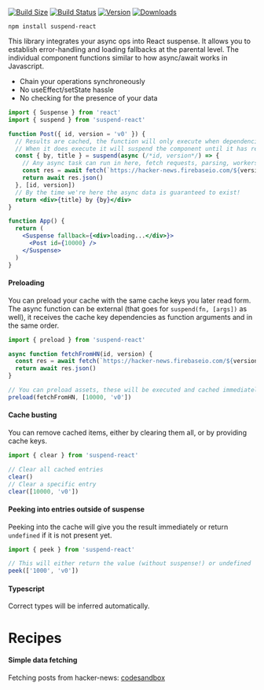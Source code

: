 [![Build Size](https://img.shields.io/bundlephobia/min/suspend-react?label=bunlde%20size&style=flat&colorA=000000&colorB=000000)](https://bundlephobia.com/result?p=suspend-react)
[![Build Status](https://img.shields.io/travis/pmndrs/suspend-react/master?style=flat&colorA=000000&colorB=000000)](https://travis-ci.org/pmndrs/suspend-react)
[![Version](https://img.shields.io/npm/v/suspend-react?style=flat&colorA=000000&colorB=000000)](https://www.npmjs.com/package/suspend-react)
[![Downloads](https://img.shields.io/npm/dt/suspend-react.svg?style=flat&colorA=000000&colorB=000000)](https://www.npmjs.com/package/suspend-react)

```shell
npm install suspend-react
```

This library integrates your async ops into React suspense. It allows you to establish error-handling and loading fallbacks at the parental level. The individual component functions similar to how async/await works in Javascript.

- Chain your operations synchroneously
- No useEffect/setState hassle
- No checking for the presence of your data

```jsx
import { Suspense } from 'react'
import { suspend } from 'suspend-react'

function Post({ id, version = 'v0' }) {
  // Results are cached, the function will only execute when dependencies change
  // When it does execute it will suspend the component until it has resolved
  const { by, title } = suspend(async (/*id, version*/) => {
    // Any async task can run in here, fetch requests, parsing, workers, promises, ...
    const res = await fetch(`https://hacker-news.firebaseio.com/${version}/item/${id}.json`)
    return await res.json()
  }, [id, version])
  // By the time we're here the async data is guaranteed to exist!
  return <div>{title} by {by}</div>
}

function App() {
  return (
    <Suspense fallback={<div>loading...</div>}>
      <Post id={10000} />
    </Suspense>
  )
}
```

#### Preloading

You can preload your cache with the same cache keys you later read form. The async function can be external (that goes for `suspend(fn, [args])` as well), it receives the cache key dependencies as function arguments and in the same order.

```jsx
import { preload } from 'suspend-react'

async function fetchFromHN(id, version) {
  const res = await fetch(`https://hacker-news.firebaseio.com/${version}/item/${id}.json`)
  return await res.json()
}

// You can preload assets, these will be executed and cached immediately
preload(fetchFromHN, [10000, 'v0'])
```

#### Cache busting

You can remove cached items, either by clearing them all, or by providing cache keys.

```jsx
import { clear } from 'suspend-react'

// Clear all cached entries
clear()
// Clear a specific entry
clear([10000, 'v0'])
```

#### Peeking into entries outside of suspense

Peeking into the cache will give you the result immediately or return `undefined` if it is not present yet.

```jsx
import { peek } from 'suspend-react'

// This will either return the value (without suspense!) or undefined
peek(['1000', 'v0'])
```

#### Typescript

Correct types will be inferred automatically.

# Recipes

#### Simple data fetching

Fetching posts from hacker-news: [codesandbox](https://codesandbox.io/s/use-asset-forked-yb62q?file=/src/App.js)
